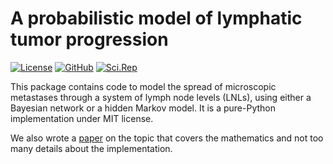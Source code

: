 # A probabilistic model of lymphatic tumor progression

[![License](https://img.shields.io/badge/license-MIT-blue.svg?style=flat "License")](https://github.com/rmnldwg/lymph/blob/master/LICENSE)
[![GitHub](https://img.shields.io/badge/GitHub-rmnldwg%2Flymph-blue.svg?style=flat "GitHub")](https://github.com/rmnldwg)
[![Sci.Rep](https://img.shields.io/badge/Sci.Rep.-10.1038%2Fs41598--021--94427--7-orange)](https://doi.org/10.1038/s41598-021-94427-7)

This package contains code to model the spread of microscopic metastases through a system of lymph node levels (LNLs), using either a Bayesian network or a hidden Markov model. It is a pure-Python implementation under MIT license.

We also wrote a [paper](https://doi.org/10.1038/s41598-021-94427-7) on the topic that covers the mathematics and not too many details about the implementation.
